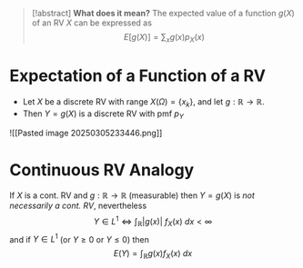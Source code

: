 > [!abstract] **What does it mean?**
> The expected value of a function $g(X)$ of an RV $X$ can be expressed as
> $$E[g(X)] = \sum_xg(x)p_X(x)$$

# Expectation of a Function of a RV

- Let $X$ be a discrete RV with range $X(\Omega)=\{x_k\}$, and let $g:\mathbb{R} \to \mathbb{R}$. 
- Then $Y  = g(X)$ is a discrete RV with pmf $p_Y$

![[Pasted image 20250305233446.png]]


# Continuous RV Analogy

If $X$ is a cont. RV and $g: \mathbb{R}\to\mathbb{R}$ (measurable) then $Y = g(X)$ is *not necessarily a cont. RV*, nevertheless
$$Y \in L^1 \iff \int_\mathbb{R}|g(x)| \:f_X(x) \:dx < \infty$$
and if $Y \in L^1$ (or $Y\geq 0$ or $Y \leq 0$) then 
$$E(Y) = \int_\mathbb{R}g(x)f_X(x)\:dx$$